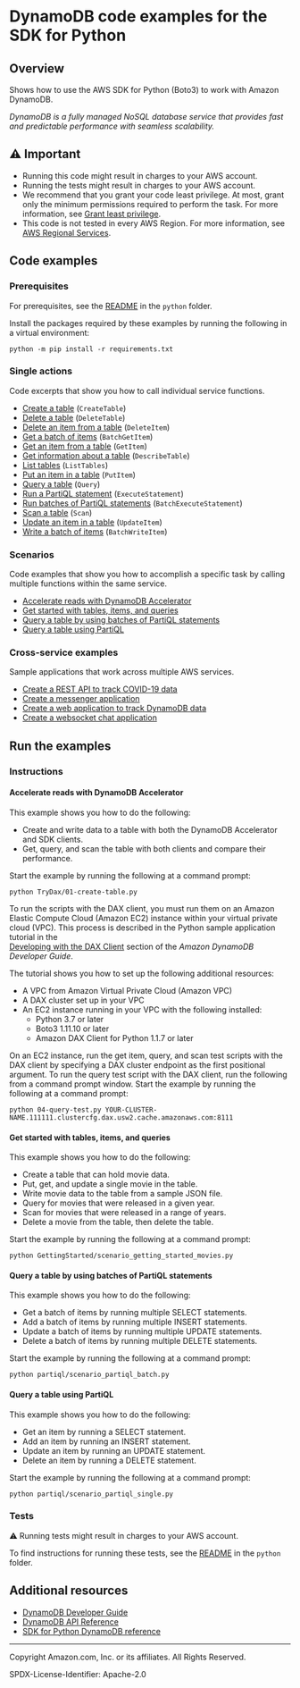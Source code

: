 <!--Generated by WRITEME on 2023-09-12 15:56:43.444037 (UTC)-->
# DynamoDB code examples for the SDK for Python

## Overview

Shows how to use the AWS SDK for Python (Boto3) to work with Amazon DynamoDB.

<!--custom.overview.start-->
<!--custom.overview.end-->

*DynamoDB is a fully managed NoSQL database service that provides fast and predictable performance with seamless scalability.*

## ⚠ Important

* Running this code might result in charges to your AWS account.
* Running the tests might result in charges to your AWS account.
* We recommend that you grant your code least privilege. At most, grant only the minimum permissions required to perform the task. For more information, see [Grant least privilege](https://docs.aws.amazon.com/IAM/latest/UserGuide/best-practices.html#grant-least-privilege).
* This code is not tested in every AWS Region. For more information, see [AWS Regional Services](https://aws.amazon.com/about-aws/global-infrastructure/regional-product-services).

<!--custom.important.start-->
<!--custom.important.end-->

## Code examples

### Prerequisites

For prerequisites, see the [README](../../README.md#Prerequisites) in the `python` folder.

Install the packages required by these examples by running the following in a virtual environment:

```
python -m pip install -r requirements.txt
```

<!--custom.prerequisites.start-->
<!--custom.prerequisites.end-->

### Single actions

Code excerpts that show you how to call individual service functions.

* [Create a table](GettingStarted/scenario_getting_started_movies.py#L75) (`CreateTable`)
* [Delete a table](GettingStarted/scenario_getting_started_movies.py#L295) (`DeleteTable`)
* [Delete an item from a table](GettingStarted/update_and_query.py#L90) (`DeleteItem`)
* [Get a batch of items](batching/dynamo_batching.py#L62) (`BatchGetItem`)
* [Get an item from a table](GettingStarted/scenario_getting_started_movies.py#L177) (`GetItem`)
* [Get information about a table](GettingStarted/scenario_getting_started_movies.py#L48) (`DescribeTable`)
* [List tables](GettingStarted/scenario_getting_started_movies.py#L107) (`ListTables`)
* [Put an item in a table](GettingStarted/scenario_getting_started_movies.py#L153) (`PutItem`)
* [Query a table](GettingStarted/update_and_query.py#L118) (`Query`)
* [Run a PartiQL statement](partiql/scenario_partiql_single.py#L41) (`ExecuteStatement`)
* [Run batches of PartiQL statements](partiql/scenario_partiql_batch.py#L42) (`BatchExecuteStatement`)
* [Scan a table](GettingStarted/scenario_getting_started_movies.py#L245) (`Scan`)
* [Update an item in a table](GettingStarted/update_and_query.py#L28) (`UpdateItem`)
* [Write a batch of items](GettingStarted/scenario_getting_started_movies.py#L128) (`BatchWriteItem`)

### Scenarios

Code examples that show you how to accomplish a specific task by calling multiple
functions within the same service.

* [Accelerate reads with DynamoDB Accelerator](TryDax/01-create-table.py) 
* [Get started with tables, items, and queries](GettingStarted/scenario_getting_started_movies.py) 
* [Query a table by using batches of PartiQL statements](partiql/scenario_partiql_batch.py) 
* [Query a table using PartiQL](partiql/scenario_partiql_single.py) 

### Cross-service examples

Sample applications that work across multiple AWS services.

* [Create a REST API to track COVID-19 data](../../cross_service/apigateway_covid-19_tracker) 
* [Create a messenger application](../../cross_service/stepfunctions_messenger) 
* [Create a web application to track DynamoDB data](../../cross_service/dynamodb_item_tracker) 
* [Create a websocket chat application](../../cross_service/apigateway_websocket_chat) 

## Run the examples

### Instructions


<!--custom.instructions.start-->
<!--custom.instructions.end-->



#### Accelerate reads with DynamoDB Accelerator

This example shows you how to do the following:

* Create and write data to a table with both the DynamoDB Accelerator and SDK clients.
* Get, query, and scan the table with both clients and compare their performance.

<!--custom.scenario_prereqs.dynamodb_Usage_DaxDemo.start-->
<!--custom.scenario_prereqs.dynamodb_Usage_DaxDemo.end-->

Start the example by running the following at a command prompt:

```
python TryDax/01-create-table.py
```


<!--custom.scenarios.dynamodb_Usage_DaxDemo.start-->
To run the scripts with the DAX client, you must run them on an Amazon Elastic Compute 
Cloud (Amazon EC2) instance within your virtual private cloud (VPC). This process is 
described in the Python sample application tutorial in the  
[Developing with the DAX Client](https://docs.aws.amazon.com/amazondynamodb/latest/developerguide/DAX.client.html) 
section of the *Amazon DynamoDB Developer Guide*.

The tutorial shows you how to set up the following additional resources:

- A VPC from Amazon Virtual Private Cloud (Amazon VPC)
- A DAX cluster set up in your VPC 
- An EC2 instance running in your VPC with the following installed:
    - Python 3.7 or later
    - Boto3 1.11.10 or later
    - Amazon DAX Client for Python 1.1.7 or later

On an EC2 instance, run the get item, query, and scan test scripts with the DAX client
by specifying a DAX cluster endpoint as the first positional argument.
To run the query test script with the DAX client, run the following from a command 
prompt window.
Start the example by running the following at a command prompt:

```commandline
python 04-query-test.py YOUR-CLUSTER-NAME.111111.clustercfg.dax.usw2.cache.amazonaws.com:8111
```
<!--custom.scenarios.dynamodb_Usage_DaxDemo.end-->

#### Get started with tables, items, and queries

This example shows you how to do the following:

* Create a table that can hold movie data.
* Put, get, and update a single movie in the table.
* Write movie data to the table from a sample JSON file.
* Query for movies that were released in a given year.
* Scan for movies that were released in a range of years.
* Delete a movie from the table, then delete the table.

<!--custom.scenario_prereqs.dynamodb_Scenario_GettingStartedMovies.start-->
<!--custom.scenario_prereqs.dynamodb_Scenario_GettingStartedMovies.end-->

Start the example by running the following at a command prompt:

```
python GettingStarted/scenario_getting_started_movies.py
```


<!--custom.scenarios.dynamodb_Scenario_GettingStartedMovies.start-->
<!--custom.scenarios.dynamodb_Scenario_GettingStartedMovies.end-->

#### Query a table by using batches of PartiQL statements

This example shows you how to do the following:

* Get a batch of items by running multiple SELECT statements.
* Add a batch of items by running multiple INSERT statements.
* Update a batch of items by running multiple UPDATE statements.
* Delete a batch of items by running multiple DELETE statements.

<!--custom.scenario_prereqs.dynamodb_Scenario_PartiQLBatch.start-->
<!--custom.scenario_prereqs.dynamodb_Scenario_PartiQLBatch.end-->

Start the example by running the following at a command prompt:

```
python partiql/scenario_partiql_batch.py
```


<!--custom.scenarios.dynamodb_Scenario_PartiQLBatch.start-->
<!--custom.scenarios.dynamodb_Scenario_PartiQLBatch.end-->

#### Query a table using PartiQL

This example shows you how to do the following:

* Get an item by running a SELECT statement.
* Add an item by running an INSERT statement.
* Update an item by running an UPDATE statement.
* Delete an item by running a DELETE statement.

<!--custom.scenario_prereqs.dynamodb_Scenario_PartiQLSingle.start-->
<!--custom.scenario_prereqs.dynamodb_Scenario_PartiQLSingle.end-->

Start the example by running the following at a command prompt:

```
python partiql/scenario_partiql_single.py
```


<!--custom.scenarios.dynamodb_Scenario_PartiQLSingle.start-->
<!--custom.scenarios.dynamodb_Scenario_PartiQLSingle.end-->

### Tests

⚠ Running tests might result in charges to your AWS account.


To find instructions for running these tests, see the [README](../../README.md#Tests)
in the `python` folder.



<!--custom.tests.start-->
<!--custom.tests.end-->

## Additional resources

* [DynamoDB Developer Guide](https://docs.aws.amazon.com/amazondynamodb/latest/developerguide/Introduction.html)
* [DynamoDB API Reference](https://docs.aws.amazon.com/amazondynamodb/latest/APIReference/Welcome.html)
* [SDK for Python DynamoDB reference](https://boto3.amazonaws.com/v1/documentation/api/latest/reference/services/dynamodb.html)

<!--custom.resources.start-->
<!--custom.resources.end-->

---

Copyright Amazon.com, Inc. or its affiliates. All Rights Reserved.

SPDX-License-Identifier: Apache-2.0